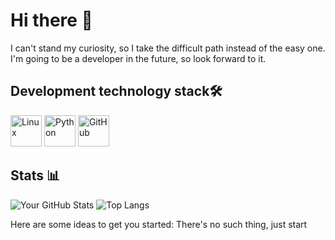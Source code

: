 # Hi there 👋
I can't stand my curiosity, so I take the difficult path instead of the easy one.
I'm going to be a developer in the future, so look forward to it.

## Development technology stack🛠️

<p align="left">
  <img src="https://cdn.jsdelivr.net/gh/devicons/devicon@latest/icons/linux/linux-original.svg" width="50" alt="Linux" />
  <img src="https://cdn.jsdelivr.net/gh/devicons/devicon@latest/icons/python/python-original-wordmark.svg" width="50" alt="Python" />
  <img src="https://cdn.jsdelivr.net/gh/devicons/devicon@latest/icons/github/github-original-wordmark.svg" width="50" alt="GitHub" />
</p>

## Stats 📊
![Your GitHub Stats](https://github-readme-stats.vercel.app/api?username=Lukascruise&show_icons=true&theme=nord)
![Top Langs](https://github-readme-stats.vercel.app/api/top-langs/?username=Lukascruise&layout=compact&theme=nord)

Here are some ideas to get you started: There's no such thing, just start


